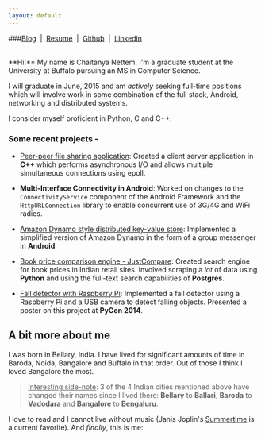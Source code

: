 ```yaml
---
layout: default
---
```


###[Blog](http://blog.chaitanya.im/) &nbsp;|&nbsp;  [Resume](http://chaitanya.im/Chaitanya_Nettem_CV.pdf)  &nbsp;|&nbsp;  [Github](https://github.com/chaitanyanettem)  &nbsp;|&nbsp;  [Linkedin](https://www.linkedin.com/in/cnettem)

<br/>
**Hi!** My name is Chaitanya Nettem. I'm a graduate student at the University at Buffalo pursuing an MS in Computer Science.

I will graduate in June, 2015 and am *actively* seeking full-time positions which will involve work in some combination of the full stack, Android, networking and distributed systems.

I consider myself proficient in Python, C and C++.

### Some recent projects -

* [Peer-peer file sharing application](https://github.com/chaitanyanettem/file-sharer): Created a client server application in **C++** which performs asynchronous I/O and allows multiple simultaneous connections using epoll.

* **Multi-Interface Connectivity in Android**: Worked on changes to the `ConnectivityService` component of the Android Framework and the `HttpURLConnection` library to enable concurrent use of 3G/4G and WiFi radios.

* [Amazon Dynamo style distributed key-value store](https://github.com/chaitanyanettem/dynamo): Implemented a simplified version of Amazon Dynamo in the form of a group messenger in **Android**.

* [Book price comparison engine - JustCompare](https://github.com/chaitanyanettem/justcompare): Created search engine for book prices in Indian retail sites. Involved scraping a *lot* of data using **Python** and using the full-text search capabilities of **Postgres**.

* [Fall detector with Raspberry Pi](https://us.pycon.org/2014/schedule/presentation/104): Implemented a fall detector using a Raspberry Pi and a USB camera to detect falling objects. Presented a poster on this project at **PyCon 2014**.

## A bit more about me

I was born in Bellary, India. I have lived for significant amounts of time in Baroda, Noida, Bangalore and Buffalo in that order. Out of those I think I loved Bangalore the most.

> <span style="text-decoration:underline">Interesting side-note</span>: 3 of the 4 Indian cities mentioned above have changed their names since I lived there: **Bellary** to **Ballari**, **Baroda** to **Vadodara** and **Bangalore** to **Bengaluru**.

I love to read and I cannot live without music (Janis Joplin's <a href="https://youtu.be/A24JZkgvNv4" target="_blank">Summertime</a> is a current favorite). And *finally*, this is me:

<div class="circular-image"></div>